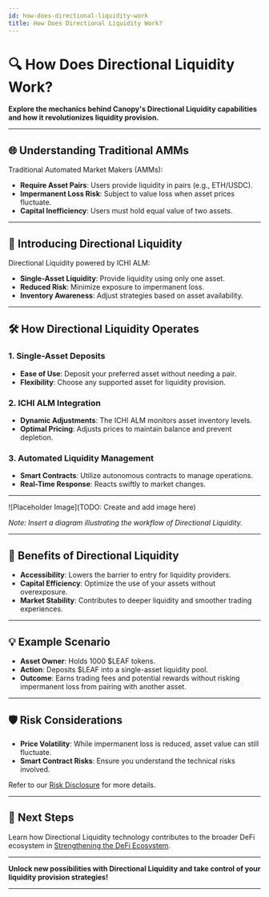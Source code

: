 ```yaml
---
id: how-does-directional-liquidity-work
title: How Does Directional Liquidity Work?
---
```


# 🔍 How Does Directional Liquidity Work?

**Explore the mechanics behind Canopy's Directional Liquidity capabilities and how it revolutionizes liquidity provision.**

---

## 🌐 **Understanding Traditional AMMs**

Traditional Automated Market Makers (AMMs):

- **Require Asset Pairs**: Users provide liquidity in pairs (e.g., ETH/USDC).
- **Impermanent Loss Risk**: Subject to value loss when asset prices fluctuate.
- **Capital Inefficiency**: Users must hold equal value of two assets.

---

## 🔄 **Introducing Directional Liquidity**

Directional Liquidity powered by ICHI ALM:

- **Single-Asset Liquidity**: Provide liquidity using only one asset.
- **Reduced Risk**: Minimize exposure to impermanent loss.
- **Inventory Awareness**: Adjust strategies based on asset availability.

---

## 🛠️ **How Directional Liquidity Operates**

### **1. Single-Asset Deposits**

- **Ease of Use**: Deposit your preferred asset without needing a pair.
- **Flexibility**: Choose any supported asset for liquidity provision.

### **2. ICHI ALM Integration**

- **Dynamic Adjustments**: The ICHI ALM monitors asset inventory levels.
- **Optimal Pricing**: Adjusts prices to maintain balance and prevent depletion.

### **3. Automated Liquidity Management**

- **Smart Contracts**: Utilize autonomous contracts to manage operations.
- **Real-Time Response**: Reacts swiftly to market changes.

---

![Placeholder Image](TODO: Create and add image here)

*Note: Insert a diagram illustrating the workflow of Directional Liquidity.*

---

## 🎯 **Benefits of Directional Liquidity**

- **Accessibility**: Lowers the barrier to entry for liquidity providers.
- **Capital Efficiency**: Optimize the use of your assets without overexposure.
- **Market Stability**: Contributes to deeper liquidity and smoother trading experiences.

---

## 💡 **Example Scenario**

- **Asset Owner**: Holds 1000 $LEAF tokens.
- **Action**: Deposits $LEAF into a single-asset liquidity pool.
- **Outcome**: Earns trading fees and potential rewards without risking impermanent loss from pairing with another asset.

---

## 🛡️ **Risk Considerations**

- **Price Volatility**: While impermanent loss is reduced, asset value can still fluctuate.
- **Smart Contract Risks**: Ensure you understand the technical risks involved.

Refer to our [Risk Disclosure](../risk-disclosure/volatility-risks) for more details.

---

## 📖 **Next Steps**

Learn how Directional Liquidity technology contributes to the broader DeFi ecosystem in [Strengthening the DeFi Ecosystem](strengthening-the-defi-ecosystem).

---

**Unlock new possibilities with Directional Liquidity and take control of your liquidity provision strategies!**

---
